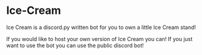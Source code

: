 # Ice-Cream

Ice Cream is a discord.py written bot for you to own a little Ice Cream stand!

If you would like to host your own version of Ice Cream you can! If you just want to use the bot you can use the public discord bot!